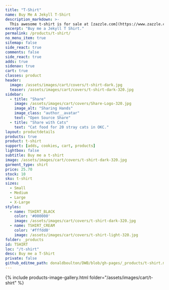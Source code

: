 ```yaml
---
title: "T-Shirt"
name: Buy Me A Jekyll T-Shirt
description_markdown: >-
  This awesome t-shirt is for sale at [zazzle.com](https://www.zazzle.com/jekyll_t_shirt-235672519224817294). I would really like to have it, but I do not allow myself to spent this much on a single t-shirt. Will you buy me one?
excerpt: "Buy me a Jekyll T Shirt."
permalink: /products/t-shirt/
no_menu_item: true
sitemap: false
side_react: true
comments: false
side_react: true
adds: true
sidenav: true
cart: true
classes: product
header:
  image: /assets/images/cart/covers/t-shirt-dark.jpg
  teaser: /assets/images/cart/covers/t-shirt-dark-320.jpg
sidebar:
  - title: "Share"
    image: /assets/images/cart/covers/Share-Logo-320.jpg
    image_alt: "Sharing Hands"
    image_class: "author__avatar"
    text: "Open Source Share"
  - title: "Share with Cats"
    text: "Cat food for 20 stray cats in OKC."
layout: productdetails
products: true
product: t-shirt
support: [adds, cookies, cart, products]
lightbox: false
subtitle: Buy me a t-shirt
image: /assets/images/cart/covers/t-shirt-dark-320.jpg
garment_type: shirt  
price: 25.70
stock: 10
sku: t-shirt
sizes:
  - Small
  - Medium
  - Large
  - X-Large
styles:
  - name: TSHIRT_BLACK
    color: '#000000'
    image: /assets/images/cart/covers/t-shirt-dark-320.jpg
  - name: TSHIRT_CREAM
    color: '#fffdd0'
    image: /assets/images/cart/covers/t-shirt-light-320.jpg
folder: _products
id: TSHIRT
loc: "/t-shirt"
desc: Buy me a T-Shirt
private: false
github_editme_path: donaldboulton/DWB/blob/gh-pages/_products/t-shirt.md
---
```


{% include products-image-gallery.html folder="/assets/images/cart/t-shirt" %}
